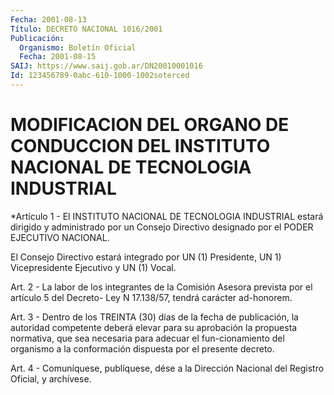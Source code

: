 ```yaml
---
Fecha: 2001-08-13
Título: DECRETO NACIONAL 1016/2001
Publicación:
  Organismo: Boletín Oficial
  Fecha: 2001-08-15
SAIJ: https://www.saij.gob.ar/DN20010001016
Id: 123456789-0abc-610-1000-1002soterced
---
```

# MODIFICACION DEL ORGANO DE CONDUCCION DEL INSTITUTO NACIONAL DE TECNOLOGIA INDUSTRIAL

<a id="1"></a>
*Artículo 1 - El INSTITUTO NACIONAL DE TECNOLOGIA INDUSTRIAL estará dirigido y administrado por un Consejo Directivo designado por el PODER EJECUTIVO NACIONAL.

El Consejo Directivo estará integrado por UN (1) Presidente, UN 1) Vicepresidente Ejecutivo y UN (1) Vocal.

<a id="2"></a>
Art.  2  - La labor de los  integrantes  de  la  Comisión  Asesora prevista por  el  artículo  5 del Decreto- Ley N 17.138/57, tendrá carácter ad-honorem.

<a id="3"></a>
Art. 3 - Dentro de los TREINTA (30) días de la fecha de publicación,  la  autoridad  competente    deberá  elevar  para  su aprobación la propuesta normativa, que sea necesaria  para  adecuar el  fun-cionamiento del organismo a la conformación dispuesta  por el presente decreto.

<a id="4"></a>
Art. 4 - Comuníquese, publíquese, dése a la Dirección Nacional  del Registro Oficial, y archívese.